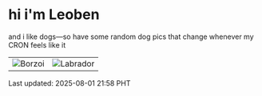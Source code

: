 # hi i'm Leoben

and i like dogs—so have some random dog pics that change whenever my CRON feels like it

|  |  |
|--------|----------|
| ![Borzoi](https://random-dog-vercel.vercel.app/api/random-borzoi?v=1754056734) | ![Labrador](https://random-dog-vercel.vercel.app/api/random-labrador?v=1754056734) |

Last updated: 2025-08-01 21:58 PHT
